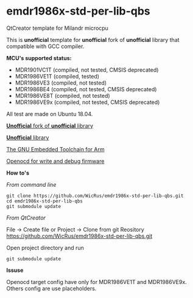 

# emdr1986x-std-per-lib-qbs
QtCreator template for Milandr microcpu

This is **unofficial** template for **unofficial** fork of **unofficial** library that compatible with GCC compiler. 

**MCU's supported status:**
- MDR1901VC1T (compiled, not tested, CMSIS deprecated)
- MDR1986VE1T (compiled, tested)
- MDR1986VE3 (compiled, not tested)
- MDR1986BE4 (compiled, not tested, CMSIS deprecated)
- MDR1986VE8T (compiled, not tested)
- MDR1986VE9x (compiled, not tested, CMSIS deprecated)

All test are made on Ubuntu 18.04.

[**Unofficial** fork of **unofficial** library](https://github.com/WicRus/emdr1986x-std-per-lib)

[**Unofficial** library](https://github.com/eldarkg/emdr1986x-std-per-lib)

[The GNU Embedded Toolchain for Arm](https://developer.arm.com/tools-and-software/open-source-software/developer-tools/gnu-toolchain/gnu-rm/downloads)

[Openocd for write and debug firmware](http://openocd.org)

**How to's**

*From command line*

    git clone https://github.com/WicRus/emdr1986x-std-per-lib-qbs.git
    cd emdr1986x-std-per-lib-qbs
    git submodule update 

*From QtCreator*

File -> Create file or Project -> Clone from git 
Reository https://github.com/WicRus/emdr1986x-std-per-lib-qbs.git

Open project directory and run

    git submodule update 


**Issuse** 

Openocd target config have only for MDR1986VE1T and MDR1986VE9x. Others config are use placeholders.
